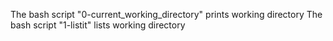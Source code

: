 The bash script "0-current_working_directory" prints working directory
The bash script "1-listit" lists working directory
